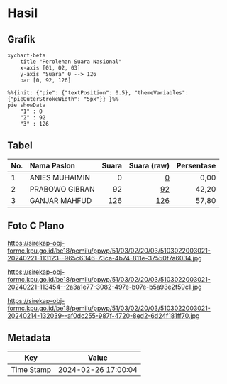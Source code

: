 # Hasil

## Grafik

```mermaid
xychart-beta
    title "Perolehan Suara Nasional"
    x-axis [01, 02, 03]
    y-axis "Suara" 0 --> 126
    bar [0, 92, 126]
```

```mermaid
%%{init: {"pie": {"textPosition": 0.5}, "themeVariables": {"pieOuterStrokeWidth": "5px"}} }%%
pie showData
    "1" : 0
    "2" : 92
    "3" : 126
```

## Tabel

| No. | Nama Paslon    | Suara | Suara (raw) | Persentase |
|:--- |:-------------- | -----:| -----------:| ----------:|
| 1   | ANIES MUHAIMIN | 0     | [0][p-1]    | 0,00       |
| 2   | PRABOWO GIBRAN | 92    | [92][p-2]   | 42,20      |
| 3   | GANJAR MAHFUD  | 126   | [126][p-3]  | 57,80      |


[p-1]: https://github.com/gigit-pemilu/pemilu-2024/blob/main/pilpres/hitung-suara/sub/51-bali/sub/03-badung/sub/02-mengwi/sub/2003-mengwitani/sub/021-tps/sub/paslon-1.txt
[p-2]: https://github.com/gigit-pemilu/pemilu-2024/blob/main/pilpres/hitung-suara/sub/51-bali/sub/03-badung/sub/02-mengwi/sub/2003-mengwitani/sub/021-tps/sub/paslon-2.txt
[p-3]: https://github.com/gigit-pemilu/pemilu-2024/blob/main/pilpres/hitung-suara/sub/51-bali/sub/03-badung/sub/02-mengwi/sub/2003-mengwitani/sub/021-tps/sub/paslon-3.txt

## Foto C Plano

https://sirekap-obj-formc.kpu.go.id/be18/pemilu/ppwp/51/03/02/20/03/5103022003021-20240221-113123--965c6346-73ca-4b74-811e-37550f7a6034.jpg

https://sirekap-obj-formc.kpu.go.id/be18/pemilu/ppwp/51/03/02/20/03/5103022003021-20240221-113454--2a3a1e77-3082-497e-b07e-b5a93e2f59c1.jpg

https://sirekap-obj-formc.kpu.go.id/be18/pemilu/ppwp/51/03/02/20/03/5103022003021-20240214-132039--af0dc255-987f-4720-8ed2-6d24f181ff70.jpg


## Metadata

| Key        | Value               |
| ---------- | ------------------- |
| Time Stamp | 2024-02-26 17:00:04 |



